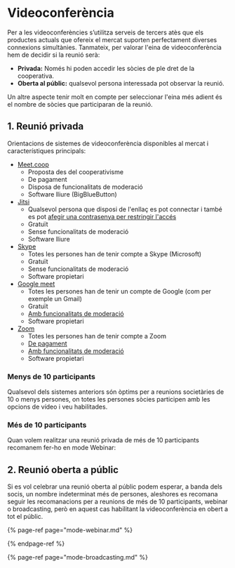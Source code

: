 # Videoconferència

Per a les videoconferències s’utilitza serveis de tercers atès que els productes actuals que ofereix el mercat suporten perfectament diverses connexions simultànies. Tanmateix, per valorar l'eina de videoconferència hem de decidir si la reunió serà:

* **Privada:** Només hi poden accedir les sòcies de ple dret de la cooperativa. 
* **Oberta al públic:** qualsevol persona interessada pot observar la reunió.

Un altre aspecte tenir molt en compte per seleccionar l'eina més adient és el nombre de sòcies que participaran de la reunió.

## 1. Reunió privada

Orientacions de sistemes de videoconferència disponibles al mercat i característiques principals:

* [Meet.coop](https://www.org.meet.coop/)
  * Proposta des del cooperativisme
  * De pagament
  * Disposa de funcionalitats de moderació
  * Software lliure \(BigBlueButton\)
* [Jitsi](https://meet.jit.si/)
  * Qualsevol persona que disposi de l'enllaç es pot connectar i també es pot [afegir una contrasenya per restringir l'accés](https://jitsi.github.io/handbook/docs/faq#_3-add-a-password-to-the-room_)
  * Gratuït
  * Sense funcionalitats de moderació
  * Software lliure
* [Skype](https://www.skype.com/es/) 
  * Totes les persones han de tenir compte a Skype \(Microsoft\)
  * Gratuït
  * Sense funcionalitats de moderació
  * Software propietari
* [Google meet](https://meet.google.com/)
  * Totes les persones han de tenir un compte de Google \(com per exemple un Gmail\)
  * Gratuït
  * [Amb funcionalitats de moderació](https://support.google.com/meet/answer/7501121) 
  * Software propietari
* [Zoom](https://zoom.us/)
  * Totes les persones han de tenir compte a Zoom
  * [De pagament](https://zoom.us/pricing)
  * [Amb funcionalitats de moderació](https://support.zoom.us/hc/es/articles/201362603-Host-and-Co-Host-Controls-in-a-Meeting)
  * Software propietari

### Menys de 10 participants

Qualsevol dels sistemes anteriors són òptims per a reunions societàries de 10 o menys persones, on totes les persones sòcies participen amb les opcions de vídeo i veu habilitades.

### Més de 10 participants

Quan volem realitzar una reunió privada de més de 10 participants recomanem fer-ho en mode Webinar:

## 2. Reunió oberta a públic

Si es vol celebrar una reunió oberta al públic podem esperar, a banda dels socis, un nombre indeterminat més de persones, aleshores es recomana seguir les recomanacions per a reunions de més de 10 participants, webinar o broadcasting, però en aquest cas habilitant la videoconferència en obert a tot el públic.

{% page-ref page="mode-webinar.md" %}

{% endpage-ref %}

{% page-ref page="mode-broadcasting.md" %}

